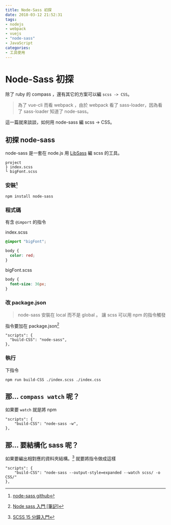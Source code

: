 ```yaml
---
title: Node-Sass 初探
date: 2018-03-12 21:52:31
tags: 
- nodejs
- webpack
- vuejs
- "node-sass"
- JavaScript
categories: 
- 工具使用
---
```


# Node-Sass 初探

除了 ruby 的 compass ，還有其它的方案可以編 `scss -> CSS`。

> 為了 vue-cli 而看 webpack ，由於 webpack 看了 sass-loader，因為看了 sass-loader 知道了 node-sass。

這一篇就來談談，如何用 node-sass 編 scss -> CSS。

## 初探 node-sass

node-sass 是一套在 node.js 用 [LibSass](https://github.com/sass/libsass) 編 scss 的工具。

```
project
├ index.scss
└ bigFont.scss
```

### 安裝[^node-sass]

```shell
npm install node-sass
```

### 程式碼

有含 `@import` 的指令

index.scss

```scss
@import "bigFont";

body {
  color: red;
}
```

bigFont.scss

```scss
body {
  font-size: 36px;
}
```

### 改 package.json

> node-sass 安裝在 local 而不是 global 。
> 讓 scss 可以用 npm 的指令觸發

指令要加在 package.json[^node-sass-note]

```javascript=
"scripts": {
  "build-CSS": "node-sass",
},
```

### 執行

下指令

```shell=
npm run build-CSS ./index.scss ./index.css
```

## 那... `compass watch` 呢？

如果要 `watch` 就是將 npm

```javascript=
"scripts": {
    "build-CSS": "node-sass -w",
},
```

## 那... 要結構化 sass 呢？

如果要編出相對應的資料夾結構。[^node-sass-15min]
就要將指令做成這樣

```javascript=
"scripts": {
    "build-CSS": "node-sass --output-style=expanded --watch scss/ -o CSS/"
},
```

<!-- prettier-ignore-start -->
[^node-sass]: [node-sass github](https://github.com/sass/node-sass)
[^node-sass-note]: [Node sass 入門 \[筆記\]](http://adon988.logdown.com/posts/4736822-node-sass-tutorial)
[^node-sass-15min]: [SCSS 15 分鐘入門](http://eddychang.me/blog/others/91-scss-15-mins.html)
<!-- prettier-ignore-end -->
